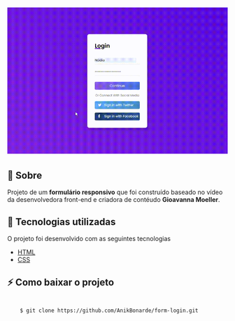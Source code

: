 <h1>
    <img src= "public/form.gif">
</h1>

## 📄 Sobre

Projeto de um **formulário responsivo** que foi construído baseado no vídeo da desenvolvedora front-end e criadora de contéudo **Gioavanna Moeller**.

## 🚀 Tecnologias utilizadas

O projeto foi desenvolvido com as seguintes tecnologias

- [HTML](https://developer.mozilla.org/pt-BR/docs/Web/HTML)
- [CSS](https://developer.mozilla.org/pt-BR/docs/Web/CSS)

## ⚡ Como baixar o projeto

```bash

    $ git clone https://github.com/AnikBonarde/form-login.git

```



